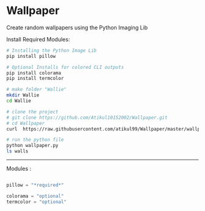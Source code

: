 # Wallpaper
Create random wallpapers using the Python Imaging Lib

Install Required Modules:
```bash
# Installing the Python Image Lib
pip install pillow

# Optional Installs for colored CLI outputs
pip install colorama
pip install termcolor
```

```bash
# make folder "Wallie"
mkdir Wallie
cd Wallie

# clone the project
# git clone https://github.com/Atikul10152002/Wallpaper.git
# cd Wallpaper
curl  https://raw.githubusercontent.com/atikul99/Wallpaper/master/wallpaper.py >> wallpaper.py

# run the python file
python wallpaper.py
ls walls
```

<hr></hr>
Modules :

```python

pillow = "*required*"

colorama = "optional"
termcolor = "optional"
```
